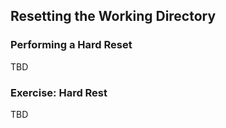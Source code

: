 Resetting the Working Directory
-------------------------------

### Performing a Hard Reset ###

TBD


<!--
  * A hard reset forces alll three trees to agree
  * It *will* throw away data if necessary
  * Add a note about either commiting everything or stashing
-->


### Exercise: Hard Rest ###

TBD
